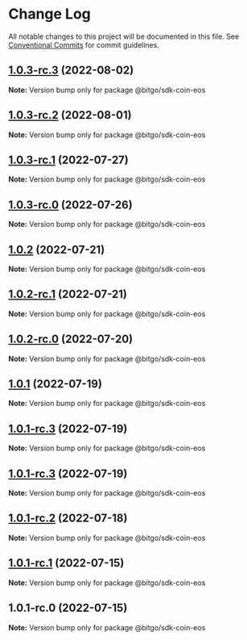 # Change Log

All notable changes to this project will be documented in this file.
See [Conventional Commits](https://conventionalcommits.org) for commit guidelines.

## [1.0.3-rc.3](https://github.com/BitGo/BitGoJS/compare/@bitgo/sdk-coin-eos@1.0.3-rc.2...@bitgo/sdk-coin-eos@1.0.3-rc.3) (2022-08-02)

**Note:** Version bump only for package @bitgo/sdk-coin-eos





## [1.0.3-rc.2](https://github.com/BitGo/BitGoJS/compare/@bitgo/sdk-coin-eos@1.0.3-rc.1...@bitgo/sdk-coin-eos@1.0.3-rc.2) (2022-08-01)

**Note:** Version bump only for package @bitgo/sdk-coin-eos





## [1.0.3-rc.1](https://github.com/BitGo/BitGoJS/compare/@bitgo/sdk-coin-eos@1.0.3-rc.0...@bitgo/sdk-coin-eos@1.0.3-rc.1) (2022-07-27)

**Note:** Version bump only for package @bitgo/sdk-coin-eos





## [1.0.3-rc.0](https://github.com/BitGo/BitGoJS/compare/@bitgo/sdk-coin-eos@1.0.2...@bitgo/sdk-coin-eos@1.0.3-rc.0) (2022-07-26)

**Note:** Version bump only for package @bitgo/sdk-coin-eos





## [1.0.2](https://github.com/BitGo/BitGoJS/compare/@bitgo/sdk-coin-eos@1.0.2-rc.1...@bitgo/sdk-coin-eos@1.0.2) (2022-07-21)

**Note:** Version bump only for package @bitgo/sdk-coin-eos





## [1.0.2-rc.1](https://github.com/BitGo/BitGoJS/compare/@bitgo/sdk-coin-eos@1.0.2-rc.0...@bitgo/sdk-coin-eos@1.0.2-rc.1) (2022-07-21)

**Note:** Version bump only for package @bitgo/sdk-coin-eos





## [1.0.2-rc.0](https://github.com/BitGo/BitGoJS/compare/@bitgo/sdk-coin-eos@1.0.1...@bitgo/sdk-coin-eos@1.0.2-rc.0) (2022-07-20)

**Note:** Version bump only for package @bitgo/sdk-coin-eos





## [1.0.1](https://github.com/BitGo/BitGoJS/compare/@bitgo/sdk-coin-eos@1.0.1-rc.3...@bitgo/sdk-coin-eos@1.0.1) (2022-07-19)

**Note:** Version bump only for package @bitgo/sdk-coin-eos





## [1.0.1-rc.3](https://github.com/BitGo/BitGoJS/compare/@bitgo/sdk-coin-eos@1.0.1-rc.1...@bitgo/sdk-coin-eos@1.0.1-rc.3) (2022-07-19)

**Note:** Version bump only for package @bitgo/sdk-coin-eos

## [1.0.1-rc.3](https://github.com/BitGo/BitGoJS/compare/@bitgo/sdk-coin-eos@1.0.1-rc.1...@bitgo/sdk-coin-eos@1.0.1-rc.3) (2022-07-19)

**Note:** Version bump only for package @bitgo/sdk-coin-eos

## [1.0.1-rc.2](https://github.com/BitGo/BitGoJS/compare/@bitgo/sdk-coin-eos@1.0.1-rc.1...@bitgo/sdk-coin-eos@1.0.1-rc.2) (2022-07-18)

**Note:** Version bump only for package @bitgo/sdk-coin-eos

## [1.0.1-rc.1](https://github.com/BitGo/BitGoJS/compare/@bitgo/sdk-coin-eos@1.0.1-rc.0...@bitgo/sdk-coin-eos@1.0.1-rc.1) (2022-07-15)

**Note:** Version bump only for package @bitgo/sdk-coin-eos

## 1.0.1-rc.0 (2022-07-15)

**Note:** Version bump only for package @bitgo/sdk-coin-eos
